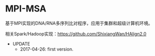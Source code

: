 # MPI-MSA


基于MPI实现的DNA/RNA多序列比对程序，应用于集群和超级计算机环境。

相关Spark/Hadoop实现：https://github.com/ShixiangWan/HAlign2.0


+ UPDATE
  + 2017-04-26: first version.
